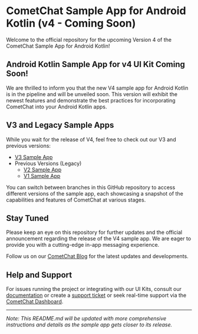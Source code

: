 # CometChat Sample App for Android Kotlin (v4 - Coming Soon)

Welcome to the official repository for the upcoming Version 4 of the CometChat Sample App for Android Kotlin!

## Android Kotlin Sample App for v4 UI Kit Coming Soon!
We are thrilled to inform you that the new V4 sample app for Android Kotlin is in the pipeline and will be unveiled soon. This version will exhibit the newest features and demonstrate the best practices for incorporating CometChat into your Android Kotlin apps.

## V3 and Legacy Sample Apps
While you wait for the release of V4, feel free to check out our V3 and previous versions:

- [V3 Sample App](https://github.com/cometchat/cometchat-sample-app-android-kotlin/tree/v3)
- Previous Versions (Legacy)
  - [V2 Sample App](https://github.com/cometchat/cometchat-sample-app-android-kotlin/tree/v2-legacy)
  - [V1 Sample App](https://github.com/cometchat/cometchat-sample-app-android-kotlin/tree/v1-legacy)

You can switch between branches in this GitHub repository to access different versions of the sample app, each showcasing a snapshot of the capabilities and features of CometChat at various stages.

## Stay Tuned
Please keep an eye on this repository for further updates and the official announcement regarding the release of the V4 sample app. We are eager to provide you with a cutting-edge in-app messaging experience.

Follow us on our [CometChat Blog](https://www.cometchat.com/blog) for the latest updates and developments.

## Help and Support
For issues running the project or integrating with our UI Kits, consult our [documentation](https://www.cometchat.com/docs/android-uikit/overview) or create a [support ticket](https://help.cometchat.com/hc/en-us) or seek real-time support via the [CometChat Dashboard](http://app.cometchat.com/).

---

*Note: This README.md will be updated with more comprehensive instructions and details as the sample app gets closer to its release.*